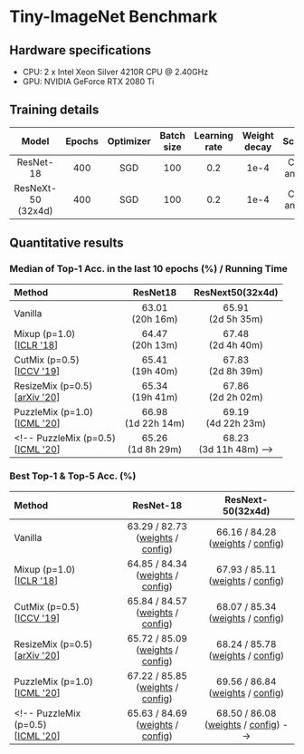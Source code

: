 # Tiny-ImageNet Benchmark
## Hardware specifications
* CPU: 2 x Intel Xeon Silver 4210R CPU @ 2.40GHz
* GPU: NVIDIA GeForce RTX 2080 Ti

## Training details
Model | Epochs|  Optimizer | Batch size | Learning<br>rate | Weight<br>decay | Scheduler | Params(M) | #GPUs
:---: | :---: | :---: | :---: | :---: | :---: | :---: | :---: | :---:
ResNet-18  | 400 | SGD | 100 | 0.2 | 1e-4 | Consine<br>annealing | 11.3 | 1  
ResNeXt-50<br>(32x4d) | 400 | SGD | 100 | 0.2 | 1e-4 | Consine<br>annealing | 23.4 | 2 

## Quantitative results
### Median of Top-1 Acc. in the last 10 epochs (%) / Running Time
Method | ResNet18 | ResNext50(32x4d) |
:--| :--: | :--:
Vanilla                                                               | 63.01<br>(20h 16m) | 65.91<br>(2d 5h 35m) 
Mixup (p=1.0)<br>[[ICLR '18](https://arxiv.org/abs/1710.09412)]     | 64.47<br>(20h 13m) | 67.48<br>(2d 4h 40m) 
CutMix (p=0.5)<br>[[ICCV '19](https://arxiv.org/abs/1905.04899)]    | 65.41<br>(19h 40m) | 67.83<br>(2d 8h 39m) 
ResizeMix (p=0.5)<br>[[arXiv '20](https://arxiv.org/abs/2012.11101)]| 65.34<br>(19h 41m) | 67.86<br>(2d 2h 02m) 
PuzzleMix (p=1.0)<br>[[ICML '20](https://arxiv.org/abs/2009.06962)] | 66.98<br>(1d 22h 14m) | 69.19<br>(4d 22h 23m) 
<!-- PuzzleMix (p=0.5)<br>[[ICML '20](https://arxiv.org/abs/2009.06962)] | 65.26<br>(1d 8h 29m) | 68.23<br>(3d 11h 48m)  -->

### Best Top-1 & Top-5 Acc. (%)
Method | ResNet-18 | ResNext-50(32x4d) |
:--| :--: | :--:
Vanilla                                                             | 63.29 / 82.73<br>([weights]() / [config](../../configs/tiny_imagenet/resnet18/config_vanilla.json)) | 66.16 / 84.28<br>([weights]() / [config]()) 
Mixup (p=1.0)<br>[[ICLR '18](https://arxiv.org/abs/1710.09412)]     | 64.85 / 84.34<br>([weights]() / [config](../../configs/tiny_imagenet/resnet18/config_mixup.json)) | 67.93 / 85.11<br>([weights]() / [config]()) 
CutMix (p=0.5)<br>[[ICCV '19](https://arxiv.org/abs/1905.04899)]    | 65.84 / 84.57<br>([weights]() / [config](../../configs/tiny_imagenet/resnet18/config_cutmix.json)) | 68.07 / 85.34<br>([weights]() / [config]()) 
ResizeMix (p=0.5)<br>[[arXiv '20](https://arxiv.org/abs/2012.11101)]| 65.72 / 85.09<br>([weights]() / [config](../../configs/tiny_imagenet/resnet18/config_resizemix.json)) | 68.24 / 85.78<br>([weights]() / [config]()) 
PuzzleMix (p=1.0)<br>[[ICML '20](https://arxiv.org/abs/2009.06962)] | 67.22 / 85.85<br>([weights]() / [config](../../configs/tiny_imagenet/resnet18/config_puzzlemix.json)) | 69.56 / 86.84<br>([weights]() / [config]()) 
<!-- PuzzleMix (p=0.5)<br>[[ICML '20](https://arxiv.org/abs/2009.06962)] | 65.63 / 84.69<br>([weights]() / [config]()) | 68.50 / 86.08<br>([weights]() / [config]())  -->